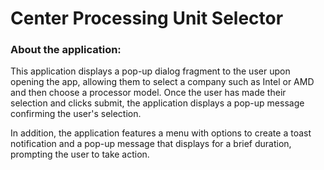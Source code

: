 # Center Processing Unit Selector

### About the application:
This application displays a pop-up dialog fragment to the user upon opening the app, allowing them to select a company such as Intel or AMD and then choose a processor model. Once the user has made their selection and clicks submit, the application displays a pop-up message confirming the user's selection.

In addition, the application features a menu with options to create a toast notification and a pop-up message that displays for a brief duration, prompting the user to take action.

